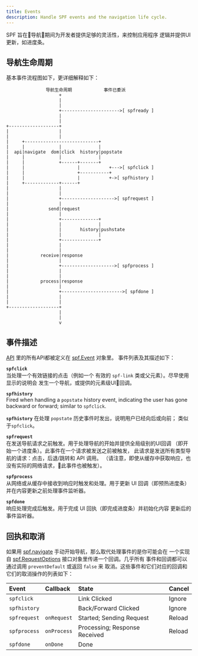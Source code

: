 ```yaml
---
title: Events
description: Handle SPF events and the navigation life cycle.
---
```


SPF 旨在导航期间为开发者提供足够的灵活性，来控制应用程序
逻辑并提供UI更新，如进度条。


## 导航生命周期

基本事件流程图如下，更详细解释如下：


                   导航生命周期            事件已委派
                        +                                   
                        |                                   
                        |                                   
                        +---------------------->[ spfready ]
                        |                                   
                        |                                   
    +-------------------+                                   
    |                   |                                   
    |                   |                                   
    |     +----------------------------+                    
    |     |             |              |                    
    |  api|navigate  dom|click  history|popstate            
    |     |             |              |                    
    |     |             +------+-------+                    
    |     |                    |           +--->[ spfclick ]
    |     |                    +-----------+                
    |     |                    |           +->[ spfhistory ]
    |     +-------------+------+                            
    |                   |                                   
    |                   |                                   
    |                   +-------------------->[ spfrequest ]
    |                   |                                   
    |               send|request                            
    |                   |                                   
    |                   +--------------+                    
    |                   |              |                    
    |                   |       history|pushstate           
    |                   |              |                    
    |                   +--------------+                    
    |                   |                                   
    |                   |                                   
    |            receive|response                           
    |                   |                                   
    |                   +-------------------->[ spfprocess ]
    |                   |                                   
    |                   |                                   
    |            process|response                           
    |                   |                                   
    |                   +----------------------->[ spfdone ]
    |                   |                                   
    |                   |                                   
    +-------------------+                                   
                        |                                   
                        |                                   
                        v                                   


## 事件描述

[API][] 里的所有API都被定义在 [spf.Event][] 对象里。
事件列表及其描述如下：

**`spfclick`**  
当处理一个有效链接的点击（例如一个
有效的 `spf-link` 类或父元素）。尽早使用显示的说明会
发生一个导航，或提供的元素级UI回调。

**`spfhistory`**  
Fired when handling a `popstate` history event, indicating the
user has gone backward or forward; similar to `spfclick`.

**`spfhistory`** 
在处理 `popstate` 历史事件时发出，说明用户已经向后或向前；
类似于`spfclick`。

**`spfrequest`**  
在发送导航请求之前触发。用于处理导航的开始并提供全局级别的UI回调
（即开始一个进度条）。此事件在一个请求被发送之前被触发，
此请求是发送所有类型导航的请求：点击，后退/跳转和 API 调用。 
（请注意，即使从缓存中获取响应，也没有实际的网络请求，此事件也被触发）。

**`spfprocess`**  
从网络或从缓存中接收到响应时触发和处理。用于更新 UI 回调（即预热进度条）
并在内容更新之前处理事件监听器。

**`spfdone`**  
响应处理完成后触发。用于完成 UI 回执（即完成进度条）并初始化内容
更新后的事件监听器。


## 回执和取消

如果用 [spf.navigate][] 手动开始导航，那么取代处理事件的是你可能会在
一个实现自 [spf.RequestOptions][]  接口对象里传递一个回调。几乎所有
事件和回调都可以通过调用 `preventDefault` 或返回 `false` 来
取消。这些事件和它们对应的回调和它们的取消操作的列表如下：

| Event        | Callback    | State                         | Cancel |
|:-------------|:------------|:------------------------------|:-------|
| `spfclick`   |             | Link Clicked                  | Ignore |
| `spfhistory` |             | Back/Forward Clicked          | Ignore |
| `spfrequest` | `onRequest` | Started; Sending Request      | Reload |
| `spfprocess` | `onProcess` | Processing; Response Received | Reload |
| `spfdone`    | `onDone`    | Done                          |        |



[API]: ../api.md
[spf.Event]: ../api.md#spf.event
[spf.navigate]: ../api.md#spf.navigate
[spf.RequestOptions]: ../api.md#spf.requestoptions
